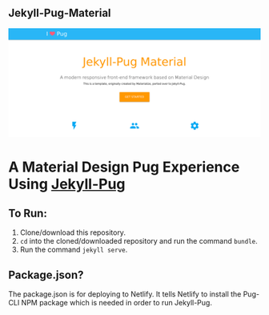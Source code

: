 Jekyll-Pug-Material
---

![Screenshot of template](src/static/img/screenshot.png)

# A Material Design Pug Experience Using [Jekyll-Pug](https://jekyll-pug.dougie.io/)

## To Run:

1. Clone/download this repository.
2. `cd` into the cloned/downloaded repository and run the command `bundle`.
3. Run the command `jekyll serve`.

## Package.json?

The package.json is for deploying to Netlify. It tells Netlify to install the Pug-CLI NPM package which is needed in order to run Jekyll-Pug.
